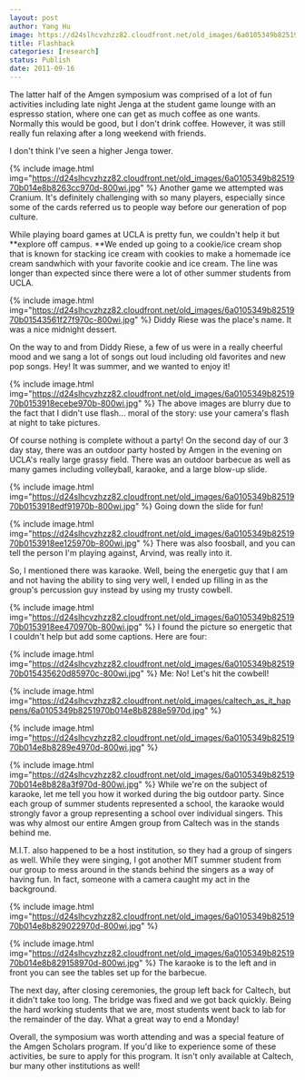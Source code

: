 ```yaml
---
layout: post
author: Yang Hu
image: https://d24slhcvzhzz82.cloudfront.net/old_images/6a0105349b8251970b0153918ebf84970b-800wi.jpg
title: Flashback
categories: [research]
status: Publish
date: 2011-09-16
---
```



The latter half of the Amgen symposium was comprised of a lot of fun activities including late night Jenga at the student game lounge with an espresso station, where one can get as much coffee as one wants. Normally this would be good, but I don't drink coffee. However, it was still really fun relaxing after a long weekend with friends.

I don't think I've seen a higher Jenga tower.


{% include image.html img="https://d24slhcvzhzz82.cloudfront.net/old_images/6a0105349b8251970b014e8b8263cc970d-800wi.jpg" %}
Another game we attempted was Cranium. It's definitely challenging with so many players, especially since some of the cards referred us to people way before our generation of pop culture.

While playing board games at UCLA is pretty fun, we couldn't help it but **explore off campus. **We ended up going to a cookie/ice cream shop that is known for stacking ice cream with cookies to make a homemade ice cream sandwhich with your favorite cookie and ice cream. The line was longer than expected since there were a lot of other summer students from UCLA.


{% include image.html img="https://d24slhcvzhzz82.cloudfront.net/old_images/6a0105349b8251970b01543561f27f970c-800wi.jpg" %}
Diddy Riese was the place's name. It was a nice midnight dessert.

On the way to and from Diddy Riese, a few of us were in a really cheerful mood and we sang a lot of songs out loud including old favorites and new pop songs. Hey! It was summer, and we wanted to enjoy it!

{% include image.html img="https://d24slhcvzhzz82.cloudfront.net/old_images/6a0105349b8251970b0153918ecebe970b-800wi.jpg" %}
The above images are blurry due to the fact that I didn't use flash... moral of the story: use your camera's flash at night to take pictures.

Of course nothing is complete without a party! On the second day of our 3 day stay, there was an outdoor party hosted by Amgen in the evening on UCLA's really large grassy field. There was an outdoor barbecue as well as many games including volleyball, karaoke, and a large blow-up slide.


{% include image.html img="https://d24slhcvzhzz82.cloudfront.net/old_images/6a0105349b8251970b0153918edf91970b-800wi.jpg" %}
Going down the slide for fun!

{% include image.html img="https://d24slhcvzhzz82.cloudfront.net/old_images/6a0105349b8251970b0153918ee125970b-800wi.jpg" %}
There was also foosball, and you can tell the person I'm playing against, Arvind, was really into it.

So, I mentioned there was karaoke. Well, being the energetic guy that I am and not having the ability to sing very well, I ended up filling in as the group's percussion guy instead by using my trusty cowbell.


{% include image.html img="https://d24slhcvzhzz82.cloudfront.net/old_images/6a0105349b8251970b0153918ee470970b-800wi.jpg" %}
I found the picture so energetic that I couldn't help but add some captions. Here are four:

{% include image.html img="https://d24slhcvzhzz82.cloudfront.net/old_images/6a0105349b8251970b015435620d85970c-800wi.jpg" %}
Me: No! Let's hit the cowbell!

{% include image.html img="https://d24slhcvzhzz82.cloudfront.net/old_images/caltech_as_it_happens/6a0105349b8251970b014e8b8288e5970d.jpg" %}


{% include image.html img="https://d24slhcvzhzz82.cloudfront.net/old_images/6a0105349b8251970b014e8b8289e4970d-800wi.jpg" %}


{% include image.html img="https://d24slhcvzhzz82.cloudfront.net/old_images/6a0105349b8251970b014e8b828a3f970d-800wi.jpg" %}
While we're on the subject of karaoke, let me tell you how it worked during the big outdoor party. Since each group of summer students represented a school, the karaoke would strongly favor a group representing a school over individual singers. This was why almost our entire Amgen group from Caltech was in the stands behind me.

M.I.T. also happened to be a host institution, so they had a group of singers as well. While they were singing, I got another MIT summer student from our group to mess around in the stands behind the singers as a way of having fun. In fact, someone with a camera caught my act in the background.


{% include image.html img="https://d24slhcvzhzz82.cloudfront.net/old_images/6a0105349b8251970b014e8b829022970d-800wi.jpg" %}


{% include image.html img="https://d24slhcvzhzz82.cloudfront.net/old_images/6a0105349b8251970b014e8b829158970d-800wi.jpg" %}
The karaoke is to the left and in front you can see the tables set up for the barbecue.

The next day, after closing ceremonies, the group left back for Caltech, but it didn't take too long. The bridge was fixed and we got back quickly. Being the hard working students that we are, most students went back to lab for the remainder of the day. What a great way to end a Monday!

Overall, the symposium was worth attending and was a special feature of the Amgen Scholars program. If you'd like to experience some of these activities, be sure to apply for this program. It isn't only available at Caltech, bur many other institutions as well!

